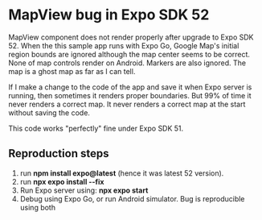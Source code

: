 # MapView bug in Expo SDK 52

MapView component does not render properly after upgrade to Expo SDK 52.
When the this sample app runs with Expo Go, Google Map's initial region bounds are ignored although the map center seems to be correct. None of map controls render on Android. Markers are also ignored. The map is a ghost map as far as I can tell.

If I make a change to the code of the app and save it when Expo server is running, then sometimes it renders proper boundaries. But 99% of time it never renders a correct map. It never renders a correct map at the start without saving the code.

This code works "perfectly" fine under Expo SDK 51.

## Reproduction steps

1. run **npm install expo@latest** (hence it was latest 52 version).
2. run **npx expo install --fix**
3. Run Expo server using: **npx expo start**
4. Debug using Expo Go, or run Android simulator. Bug is reproducible using both



